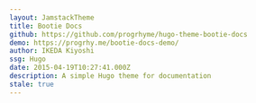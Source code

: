 ```yaml
---
layout: JamstackTheme
title: Bootie Docs
github: https://github.com/progrhyme/hugo-theme-bootie-docs
demo: https://progrhy.me/bootie-docs-demo/
author: IKEDA Kiyoshi
ssg: Hugo
date: 2015-04-19T10:27:41.000Z
description: A simple Hugo theme for documentation
stale: true
---
```

